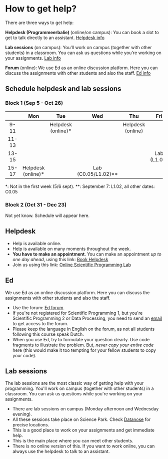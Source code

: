 # How to get help?

There are three ways to get help:

**Helpdesk (Programmeerbalie)** (online/on campus): You can book a slot to get to talk directly to an assistant. [Helpdesk info](/general-info/help#helpdesk)

**Lab sessions** (on campus): You'll work on campus (together with other students) in a classroom. You can ask us questions while you're working on your assignments. [Lab info](/general-info/help#lab-sessions)

**Forum** (online): We use Ed as an online discussion platform. Here you can discuss the assignments with other students and also the staff. [Ed info](/general-info/help#ed)

## Schedule helpdesk and lab sessions

### Block 1 (Sep 5 - Oct 26)

|       | Mon                      | Tue                       | Wed                   | Thu                       | Fri                           |
|:-----:|:------------------------:|:-------------------------:|:---------------------:|:-------------------------:|:-----------------------------:|
| 9-11  |                          | Helpdesk <br /> (online)* |                       | Helpdesk <br /> (online)  |                               |
| 11-13 |                          |                           |                       |                           |                               |
| 13-15 |                          |                           |                       |                           | Lab <br /> (L1.01)            |
| 15-17 | Helpdesk <br /> (online)* |                          | Lab <br /> (C0.05/L1.02)** |                       |                               |

*: Not in the first week (5/6 sept).
**: September 7: L1.02, all other dates: C0.05

### Block 2 (Oct 31 - Dec 23)

Not yet know. Schedule will appear here.

## Helpdesk

* Help is available online.
* Help is available on many moments throughout the week.
* **You have to make an appointment**. You can make an appointment *up to one day ahead*, using this link: [Book Helpdesk](https://outlook.office365.com/owa/calendar/UniversiteitvanAmsterdam1@Amsuni.onmicrosoft.com/bookings/s/YkpwFIJMMkqDLSs-Fd-dhw2)
* Join us using this link: [Online Scientific Programming Lab](https://www.wonder.me/r?id=e57e2eb3-a410-4833-98f5-01b2d982d488)

## Ed

We use Ed as an online discussion platform. Here you can discuss the assignments with other students and also the staff.

* Use the forum: [Ed forum](https://edstem.org/us/courses/27745/discussion/).
* If you're not registered for Scientific Programming 1, but you're Scientific Programming 2 or Data Processing, you need to send an [email](mailto:scientific@mprog.nl) to get access to the forum.
* Please keep the language in English on the forum, as not all students following this course speak Dutch.
* When you use Ed, try to formulate your question clearly. Use code fragments to illustrate the problem. But, *never copy your entire code* here (this would make it too tempting for your fellow students to copy your code).

## Lab sessions

The lab sessions are the most classic way of getting help with your programming. You'll work on campus (together with other students) in a classroom. You can ask us questions while you're working on your assignments.

* There are lab sessions on campus (Monday afternoon and Wednesday evening).
* All these sessions take place on Science Park. Check [Datanose](https://datanose.nl/#course[110669]) for precise locations.
* This is a good place to work on your assignments and get immediate help.
* This is the main place where you can meet other students.
* There is no online version of this. If you want to work online, you can always use the helpdesk to talk to an assistant.


<!-- ### Lab session discussion subjects
You're always welcome to go to any of the lab sessions, no matter which assignment you're working on. You'll always be able to get individual help.

But, since a lot of people follow more or less the same schedule, we also will discuss some topics in small groups during the lab sessions. These sessions consists of small demos or discussions about a specific subject and will generally take around 15 to 20 minutes. The schedule below shows which subjects will be discussed and when.

If you're interested in being part of the discussion, please say so to the teacher at the start of the session.

Again, **if your pace doesn't match the schedule you're still encouraged to go to the labs!** You will always be able to get individual help there. -->

<!-- The schedule:

| Period    | Level         | Subject                                                                                                     |
|---------|-------------|-----------------------------------------------------------------------------------------------------------|
| Apr 4-8   | SP1 - Level 1 | Terminal use (tips & tricks).                                                                               |
|           | SP2 - Level 5 | Complexity 1                                                                                                |
|           | SP2 - Level 5 | What is a main function? (And how to use it.)                                                               |
| Apr 11-15 | SP1 - Level 1 | Basic principles: reading code (execution order), programming using pen and paper, using loops.             |
|           | SP2 - Level 5 | Dictionaries (tips & tricks)                                                                                |
| Apr 18-22 | SP1 - Level 2 | How to use functions.                                                                                       |
|           | SP2 - Level 6 | Complexity 2                                                                                                |
| Apr 25-29 | SP1 - Any     | Programming Style and code quality.                                                                         |
|           | Any           | Peer review assignment. You'll partner up and discuss your code with someone who follows the same pace.     |
|           | SP2 - Level 6 | Using packages                                                                                              |
|           | SP2 - Level 6 | How to use map, filter, and reduce?                                                                         |
| May 9-13  | SP1 - Any     | Debugging: how to read errors and use them to understand what's wrong.                                      |
|           | SP2 - Level 7 | Discussing the News assignment.                                                                             |
| May 16-20 | SP1 - Any     | What is hard-coding? (And how to avoid it.)                                                                 |
|           | SP2 - Level 7 | How to use Jupyter Notebooks?                                                                               |
| May 23-27 | SP1 - Level 4 | How to write efficient and readable code?                                                                   |
|           | SP2 - Level 7 | How to use programming as a research tool (the Mushroom assignment)?                                        | -->
